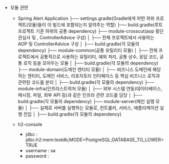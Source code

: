 * 모듈 관련

  * Spring Alert Application
      ├── settings.gradle(Gradle에게 어떤 하위 프로젝트(모듈)들이 이 빌드에 포함되는지 알려주는 역할)
      ├── build.gradle(루트 프로젝트 기준 하위의 공통 dependency)
      ├── module-crosscut(aop 횡단관심사 및 , ControllerAdvice 구성)
      │ ├── 전체 프로젝트에서 사용하는 AOP 및 ControllerAdvice 구성
      │ ├── build.gradle(각 모듈의 dependency)
      ├── module-common(공통 유틸리티 모듈)
      │ ├── 전체 프로젝트에서 공통적으로 사용하는 유틸리티, 예외 처리, 공통 상수, 응답 코드, 공통 로직 등을 모아두는 모듈
      │ ├── build.gradle(각 모듈의 dependency)
      ├── module-domain(도메인 엔티티 모듈)
      │ ├── 비즈니스 도메인에 해당하는 엔티티, 도메인 서비스, 리포지토리 인터페이스 등 핵심 비즈니스 로직과 관련된 코드를 분리
      │ ├── build.gradle(각 모듈의 dependency)
      ├── module-infra(인프라스트럭처 모듈)
      │ ├── 외부 시스템 연동(데이터베이스, 메시징, 파일, 외부 API 등)과 같은 인프라 관련 코드를 담당
      │ ├── build.gradle(각 모듈의 dependency)
      ├── module-server(메인 실행 모듈)
      │ ├── 실제로 서버를 실행하는 모듈로, 컨트롤러, 서비스, 애플리케이션 실행 진입
      │ ├── build.gradle(각 모듈의 dependency)

  * h2-console
    * jdbc      : jdbc:h2:mem:testdb;MODE=PostgreSQL;DATABASE_TO_LOWER=TRUE
    * username  : sa
    * password  : 